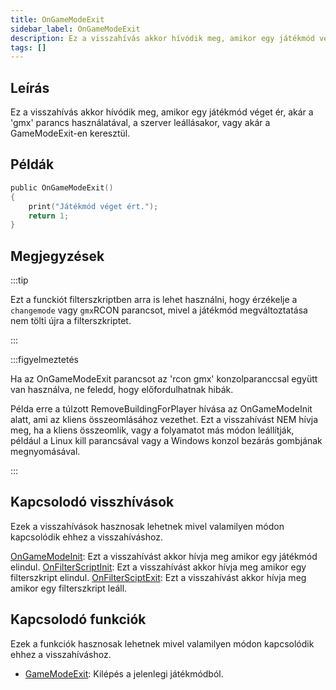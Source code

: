 ```yaml
---
title: OnGameModeExit
sidebar_label: OnGameModeExit
description: Ez a visszahívás akkor hívódik meg, amikor egy játékmód véget ér, akár a 'gmx' parancs használatával, a szerver leállásakor, vagy akár a GameModeExit-en keresztül.
tags: []
---
```


## Leírás

Ez a visszahívás akkor hívódik meg, amikor egy játékmód véget ér, akár a 'gmx' parancs használatával, a szerver leállásakor, vagy akár a GameModeExit-en keresztül.

## Példák

```c
public OnGameModeExit()
{
    print("Játékmód véget ért.");
    return 1;
}
```

## Megjegyzések

:::tip
 
Ezt a funckiót filterszkriptben arra is lehet használni, hogy érzékelje a ``changemode`` vagy ``gmx``RCON parancsot, mivel a játékmód megváltoztatása nem tölti újra a filterszkriptet.

:::

:::figyelmeztetés

Ha az OnGameModeExit parancsot az 'rcon gmx' konzolparanccsal együtt van használva, ne feledd, hogy előfordulhatnak hibák.

Példa erre a túlzott RemoveBuildingForPlayer hívása az OnGameModeInit alatt, ami az kliens összeomlásához vezethet. Ezt a visszahívást NEM hívja meg, ha a kliens összeomlik, vagy a folyamatot más módon leállítják, például a Linux kill parancsával vagy a Windows konzol bezárás gombjának megnyomásával.

:::

## Kapcsolodó visszhívások

Ezek a visszahívások hasznosak lehetnek mivel valamilyen módon kapcsolódik ehhez a visszahíváshoz.

[OnGameModeInit](OnGameModeInit): Ezt a visszahívást akkor hívja meg amikor egy játékmód elindul.
[OnFilterScriptInit](OnFilterScriptInit): Ezt a visszahívást akkor hívja meg amikor egy filterszkript elindul.
[OnFilterSciptExit](OnFilterScriptExit): Ezt a visszahívást akkor hívja meg amikor egy filterszkript leáll.

## Kapcsolodó funkciók

Ezek a funkciók hasznosak lehetnek mivel valamilyen módon kapcsolódik ehhez a visszahíváshoz.

- [GameModeExit](../functions/GameModeExit): Kilépés a jelenlegi játékmódból.
